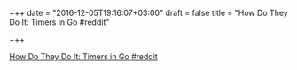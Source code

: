 +++
date = "2016-12-05T19:16:07+03:00"
draft = false
title = "How Do They Do It: Timers in Go  #reddit"

+++

<p><a href="https://t.co/VWx2CVZpKF">How Do They Do It: Timers in Go  #reddit</a></p>
